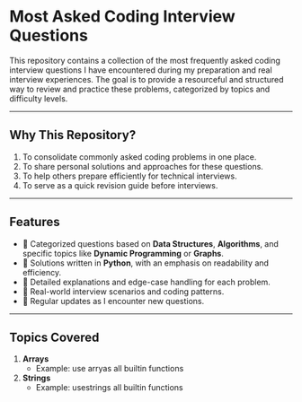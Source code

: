 # Most Asked Coding Interview Questions

This repository contains a collection of the most frequently asked coding interview questions I have encountered during my preparation and real interview experiences. The goal is to provide a resourceful and structured way to review and practice these problems, categorized by topics and difficulty levels.

---

## **Why This Repository?**

1. To consolidate commonly asked coding problems in one place.
2. To share personal solutions and approaches for these questions.
3. To help others prepare efficiently for technical interviews.
4. To serve as a quick revision guide before interviews.

---

## **Features**

- 🔹 Categorized questions based on **Data Structures**, **Algorithms**, and specific topics like **Dynamic Programming** or **Graphs**.
- 🔹 Solutions written in **Python**, with an emphasis on readability and efficiency.
- 🔹 Detailed explanations and edge-case handling for each problem.
- 🔹 Real-world interview scenarios and coding patterns.
- 🔹 Regular updates as I encounter new questions.

---

## **Topics Covered**

1. **Arrays**
   - Example: use arryas all builtin functions
2. **Strings**
   - Example: usestrings all builtin functions
